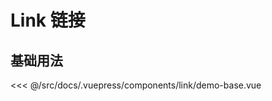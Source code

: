 # Link 链接

## 基础用法

<demo-block>

<link-demo-base slot="source"></link-demo-base>

<<< @/src/docs/.vuepress/components/link/demo-base.vue

</demo-block>
